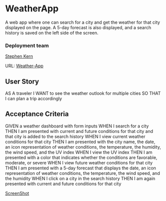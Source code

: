 # WeatherApp

A web app where one can search for a city and get the weather for that city displayed on the page. A 5-day forecast is also displayed, and a search history is saved on the left side of the screen. 

### Deployment team

[Stephen Kern](https://github.com/stephen-kern)

URL: [Weather-App](https://stephen-kern.github.io/Weather-App/)

## User Story

AS A traveler
I WANT to see the weather outlook for multiple cities
SO THAT I can plan a trip accordingly

## Acceptance Criteria

GIVEN a weather dashboard with form inputs
WHEN I search for a city
THEN I am presented with current and future conditions for that city and that city is added to the search history
WHEN I view current weather conditions for that city
THEN I am presented with the city name, the date, an icon representation of weather conditions, the temperature, the humidity, the wind speed, and the UV index
WHEN I view the UV index
THEN I am presented with a color that indicates whether the conditions are favorable, moderate, or severe
WHEN I view future weather conditions for that city
THEN I am presented with a 5-day forecast that displays the date, an icon representation of weather conditions, the temperature, the wind speed, and the humidity
WHEN I click on a city in the search history
THEN I am again presented with current and future conditions for that city

[ScreenShot](challenge6/images/weatherappSC.png)